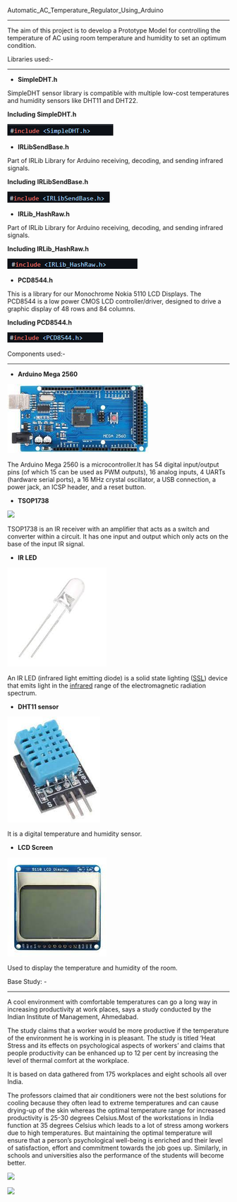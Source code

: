 Automatic\_AC\_Temperature\_Regulator\_Using\_Arduino

-----
The aim of this project is to develop a  Prototype Model for controlling the temperature of AC using room temperature and humidity to set an optimum condition.

Libraries used:-

-----
- **SimpleDHT.h**

SimpleDHT sensor library is compatible with multiple low-cost temperatures and humidity sensors like DHT11 and DHT22.

**Including SimpleDHT.h**

![](Aspose.Words.5750681b-feea-4114-b40a-f070f2b6e380.001.png)

- **IRLibSendBase.h**

Part of IRLib Library for Arduino receiving, decoding, and sending infrared signals. 

**Including** **IRLibSendBase.h**

![](Aspose.Words.5750681b-feea-4114-b40a-f070f2b6e380.002.png)

- **IRLib\_HashRaw.h**

Part of IRLib Library for Arduino receiving, decoding, and sending infrared signals. 

**Including IRLib\_HashRaw.h**

![](Aspose.Words.5750681b-feea-4114-b40a-f070f2b6e380.003.png)

- **PCD8544.h**

This is a library for our Monochrome Nokia 5110 LCD Displays. The PCD8544 is a low power CMOS LCD controller/driver, designed to drive a graphic display of 48 rows and 84 columns.

**Including PCD8544.h**

![](Aspose.Words.5750681b-feea-4114-b40a-f070f2b6e380.004.png)


Components used:-

-----
- **Arduino Mega 2560**

![](Aspose.Words.5750681b-feea-4114-b40a-f070f2b6e380.005.png)

The Arduino Mega 2560 is a microcontroller.It has 54 digital input/output pins (of which 15 can be used as PWM outputs), 16 analog inputs, 4 UARTs (hardware serial ports), a 16 MHz crystal oscillator, a USB connection, a power jack, an ICSP header, and a reset button.

- **TSOP1738**

![](Aspose.Words.5750681b-feea-4114-b40a-f070f2b6e380.006.png)

TSOP1738 is an IR receiver with an amplifier that acts as a switch and converter within a circuit. It has one input and output which only acts on the base of the input IR signal.

- **IR LED**

![](Aspose.Words.5750681b-feea-4114-b40a-f070f2b6e380.007.png)

An IR LED (infrared light emitting diode) is a solid state lighting ([SSL](https://www.techtarget.com/whatis/definition/solid-state-lighting-SSL)) device that emits light in the [infrared](https://www.techtarget.com/searchnetworking/definition/infrared-transmission) range of the electromagnetic radiation spectrum.

- **DHT11 sensor**

![](Aspose.Words.5750681b-feea-4114-b40a-f070f2b6e380.008.png)

It is a digital temperature and humidity sensor.

- **LCD Screen**

![](Aspose.Words.5750681b-feea-4114-b40a-f070f2b6e380.009.png)

Used to display the temperature and humidity of the room.

Base Study: -

-----
A cool environment with comfortable temperatures can go a long way in increasing productivity at work places, says a study conducted by the Indian Institute of Management, Ahmedabad. 

The study claims that a worker would be more productive if the temperature of the environment he is working in is pleasant. The study is titled ‘Heat Stress and its effects on psychological aspects of workers’ and claims that people productivity can be enhanced up to 12 per cent by increasing the level of thermal comfort at the workplace. 

It is based on data gathered from 175 workplaces and eight schools all over India.

The professors claimed that air conditioners were not the best solutions for cooling because they often lead to extreme temperatures and can cause drying-up of the skin whereas the optimal temperature range for increased productivity is 25-30 degrees Celsius.Most of the workstations in India function at 35 degrees Celsius which leads to a lot of stress among workers due to high temperatures. But maintaining the optimal temperature will ensure that a person’s psychological well-being is enriched and their level of satisfaction, effort and commitment towards the job goes up. Similarly, in schools and universities also the performance of the students will become better.

![](Aspose.Words.5750681b-feea-4114-b40a-f070f2b6e380.010.png)

![](Aspose.Words.5750681b-feea-4114-b40a-f070f2b6e380.011.png)
